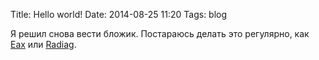 Title: Hello world!
Date: 2014-08-25 11:20
Tags: blog

Я решил снова вести бложик.
Постараюсь делать это регулярно,
как [Eax](http://eax.me/blog-story/)
или [Radiag](http://radiag.ru/post/73198008051).
